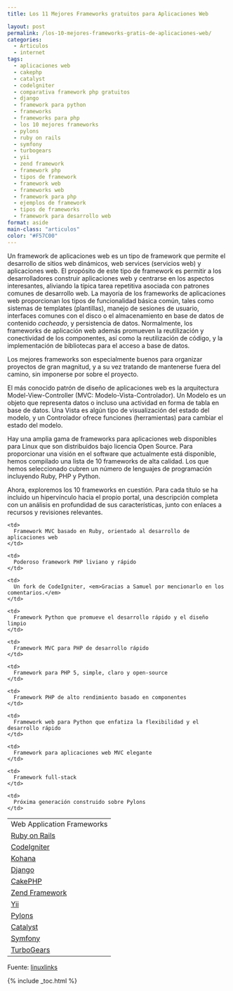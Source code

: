 ```yaml
---
title: Los 11 Mejores Frameworks gratuitos para Aplicaciones Web

layout: post
permalink: /los-10-mejores-frameworks-gratis-de-aplicaciones-web/
categories:
  - Articulos
  - internet
tags:
  - aplicaciones web
  - cakephp
  - catalyst
  - codelgniter
  - comparativa framework php gratuitos
  - django
  - framework para python
  - frameworks
  - frameworks para php
  - los 10 mejores frameworks
  - pylons
  - ruby on rails
  - symfony
  - turbogears
  - yii
  - zend framework
  - framework php
  - tipos de framework
  - framework web
  - frameworks web
  - framework para php
  - ejemplos de framework
  - tipos de frameworks
  - framework para desarrollo web
format: aside
main-class: "articulos"
color: "#F57C00"
---
```

Un framework de aplicaciones web es un tipo de framework que permite el desarrollo de sitios web dinámicos, web services (servicios web) y aplicaciones web. El propósito de este tipo de framework es permitir a los desarrolladores construir aplicaciones web y centrarse en los aspectos interesantes, aliviando la típica tarea repetitiva asociada con patrones comunes de desarrollo web. La mayoría de los frameworks de aplicaciones web proporcionan los tipos de funcionalidad básica común, tales como sistemas de templates (plantillas), manejo de sesiones de usuario, interfaces comunes con el disco o el almacenamiento en base de datos de contenido *cacheado*, y persistencia de datos. Normalmente, los frameworks de aplicación web además promueven la reutilización y conectividad de los componentes, así como la reutilización de código, y la implementación de bibliotecas para el acceso a base de datos.

Los mejores frameworks son especialmente buenos para organizar proyectos de gran magnitud, y a su vez tratando de mantenerse fuera del camino, sin imponerse por sobre el proyecto.

El más conocido patrón de diseño de aplicaciones web es la arquitectura Model-View-Controller (MVC: Modelo-Vista-Controlador). Un Modelo es un objeto que representa datos o incluso una actividad en forma de tabla en base de datos. Una Vista es algún tipo de visualización del estado del modelo, y un Controlador ofrece funciones (herramientas) para cambiar el estado del modelo.

Hay una amplia gama de frameworks para aplicaciones web disponibles para Linux que son distribuidos bajo licencia Open Source. Para proporcionar una visión en el software que actualmente está disponible, hemos compilado una lista de 10 frameworks de alta calidad. Los que hemos seleccionado cubren un número de lenguajes de programación incluyendo Ruby, PHP y Python.

Ahora, exploremos los 10 frameworks en cuestión. Para cada título se ha incluido un hipervínculo hacia el propio portal, una descripción completa con un análisis en profundidad de sus características, junto con enlaces a recursos y revisiones relevantes.


<!--ad-->

<table class="aligncenter" border="0" cellspacing="0" cellpadding="5">
  <tr>
    <td rowspan="1" colspan="2">
      Web Application Frameworks
    </td>
  </tr>

  <tr>
    <td>
      <a href="http://www.linuxlinks.com/article/20120525000539219/RubyonRails.html">Ruby on Rails</a>
    </td>

    <td>
      Framework MVC basado en Ruby, orientado al desarrollo de aplicaciones web
    </td>
  </tr>

  <tr>
    <td>
      <a href="http://www.linuxlinks.com/article/20120525000531497/CodeIgniter.html">CodeIgniter</a>
    </td>

    <td>
      Poderoso framework PHP liviano y rápido
    </td>
  </tr>

  <tr>
    <td>
      <a href="http://kohanaframework.org/">Kohana</a>
    </td>

    <td>
      Un fork de CodeIgniter, <em>Gracias a Samuel por mencionarlo en los comentarios.</em>
    </td>
  </tr>

  <tr>
    <td>
      <a href="http://www.linuxlinks.com/article/20120525000545879/Django.html">Django</a>
    </td>

    <td>
      Framework Python que promueve el desarrollo rápido y el diseño limpio
    </td>
  </tr>

  <tr>
    <td>
      <a href="http://www.linuxlinks.com/article/20120525000252509/CakePHP.html">CakePHP</a>
    </td>

    <td>
      Framework MVC para PHP de desarrollo rápido
    </td>
  </tr>

  <tr>
    <td>
      <a href="http://www.linuxlinks.com/article/20120525000536311/ZendFramework.html">Zend Framework</a>
    </td>

    <td>
      Framework para PHP 5, simple, claro y open-source
    </td>
  </tr>

  <tr>
    <td>
      <a href="http://www.linuxlinks.com/article/2012052500054269/Yii.html">Yii</a>
    </td>

    <td>
      Framework PHP de alto rendimiento basado en componentes
    </td>
  </tr>

  <tr>
    <td>
      <a href="http://www.linuxlinks.com/article/2012052500055227/Pylons.html">Pylons</a>
    </td>

    <td>
      Framework web para Python que enfatiza la flexibilidad y el desarrollo rápido
    </td>
  </tr>

  <tr>
    <td>
      <a href="http://www.linuxlinks.com/article/20120525000602635/Catalyst.html">Catalyst</a>
    </td>

    <td>
      Framework para aplicaciones web MVC elegante
    </td>
  </tr>

  <tr>
    <td>
      <a href="http://www.linuxlinks.com/article/20120525000534344/Symfony.html">Symfony</a>
    </td>

    <td>
      Framework full-stack
    </td>
  </tr>

  <tr>
    <td>
      <a href="http://www.linuxlinks.com/article/20120525000548217/TurboGears.html">TurboGears</a>
    </td>

    <td>
      Próxima generación construido sobre Pylons
    </td>
  </tr>
</table>

Fuente: <a href="http://www.linuxlinks.com/article/20120525000054705/ApplicationFrameworks.html" target="_blank">linuxlinks</a>



{% include _toc.html %}
